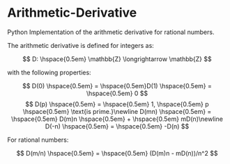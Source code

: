 # Arithmetic-Derivative
Python Implementation of the arithmetic derivative for rational numbers.

The arithmetic derivative is defined for integers as:

$$
D: \hspace{0.5em} \mathbb{Z} \longrightarrow \mathbb{Z}
$$

with the following properties:

$$
D(0) \hspace{0.5em} = \hspace{0.5em}D(1) \hspace{0.5em} = \hspace{0.5em} 0
$$
$$
D(p) \hspace{0.5em} = \hspace{0.5em} 1, \hspace{0.5em} p \hspace{0.5em} \text{is prime.}\newline
D(mn) \hspace{0.5em} = \hspace{0.5em} D(m)n \hspace{0.5em} + \hspace{0.5em} mD(n)\newline
D(-n) \hspace{0.5em} = \hspace{0.5em} -D(n)
$$

For rational numbers:

$$
D(m/n) \hspace{0.5em} = \hspace{0.5em} (D(m)n - mD(n))/n^2
$$
